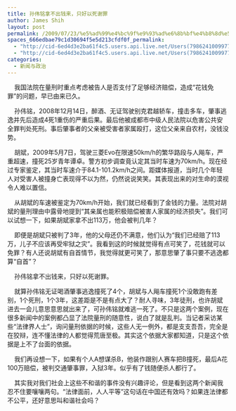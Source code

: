 ```yaml
---
title: 孙伟铭拿不出钱来，只好以死谢罪
author: James Shih
layout: post
permalink: /2009/07/23/%e5%ad%99%e4%bc%9f%e9%93%ad%e6%8b%bf%e4%b8%8d%e5%87%ba%e9%92%b1%e6%9d%a5%ef%bc%8c%e5%8f%aa%e5%a5%bd%e4%bb%a5%e6%ad%bb%e8%b0%a2%e7%bd%aa/
spaces_666edbae79c1d30694f5e5d213cfdf0f_permalink:
  - "http://cid-6ed4d3e2ba61f4c5.users.api.live.net/Users(7986241009977783493)/Blogs('6ED4D3E2BA61F4C5!102')/Entries('6ED4D3E2BA61F4C5!314')?authkey=72j5ZQnBJYQ%24"
  - "http://cid-6ed4d3e2ba61f4c5.users.api.live.net/Users(7986241009977783493)/Blogs('6ED4D3E2BA61F4C5!102')/Entries('6ED4D3E2BA61F4C5!314')?authkey=72j5ZQnBJYQ%24"
categories:
  - 新闻与政治
---
```

<div id="msgcns!6ED4D3E2BA61F4C5!314" class="bvMsg">
  <p>
        我国法院在量刑时重点考虑被告人是否支付了足够经济赔偿，造成“花钱免罪”的问题，早已由来已久。
  </p>
  
  <p>
        孙伟铭，2008年12月14日，醉酒、无证驾驶别克君越轿车，撞击多车，肇事逃逸并先后造成4死1重伤的严重后果。最后他被成都市中级人民法院以危害公共安全罪判处死刑。事后肇事者的父亲被受害者家属殴打，这位父亲来自农村，没钱没势。
  </p>
  
  <p>
        胡斌，2009年5月7日，驾驶三菱Evo在限速50km/h的繁华路段与人飚车，严重超速，撞死25岁青年谭卓。警方初步调查竟认定其当时车速为70km/h。现在经过专家鉴定，其当时车速介于84.1-101.2km/h之间。距媒体报道，当时几个年轻人对受害人被撞身亡表现得不以为然，仍然说说笑笑。其表现出来的对生命的漠视令人难以置信。
  </p>
  
  <p>
        从胡斌的车速被鉴定为70km/h开始，我们就已经看到了金钱的力量。法院对胡斌的量刑理由中露骨地提到“其亲属也能积极赔偿被害人家属的经济损失”。我们可以试想一下，如果胡斌家拿不出113万，他会被判几年？
  </p>
  
  <p>
        即便是胡斌只被判了3年，他的父母还仍不满意，他们认为“我们已经赔了113万，儿子不应该再受牢狱之灾”。我看到这的时候就觉得有点可笑了，花钱就可以免罪？有人还说胡斌有自首情节，我觉得就更可笑了，那意思肇了事只要不逃逸都算“自首”？
  </p>
  
  <p>
        孙伟铭拿不出钱来，只好以死谢罪。
  </p>
  
  <p>
        就算孙伟铭无证喝酒肇事逃逸撞死了4个，胡斌与人飚车撞死1个没敢跑有差别，1个死刑，1个3年，这差距是不是有点大了？耐人寻味，3年徒刑，也许胡斌进去一会儿意思意思就出来了，可孙伟铭就难逃一死了。不只是这两个案例，现在很多新闻中的案例都凸显了法院量刑的随意性，说白了就是乱判。当记者采访某些“法律界人士”，询问量刑依据的时候，这些人无一例外，都是支支吾吾，完全是在狡辩，连不懂法律的人都觉得荒唐至极。其实这个依据大家都知道，只是这个依据是上不了台面的依据。
  </p>
  
  <p>
        我们再设想一下，如果有个人A想谋杀B，他装作跟别人赛车把B撞死，最后A花100万赔偿，被判交通肇事罪，入狱3年。似乎有了钱随便杀人都行了。
  </p>
  
  <p>
        其实我对我们社会上这些不和谐的事件没有兴趣评论，但是看到这两个新闻我忍不住要嚷嚷两句。“法律面前，人人平等”这句话在中国还有效吗？如果连法律都不公平，还好意思叫和谐社会吗？
  </p>
</div>